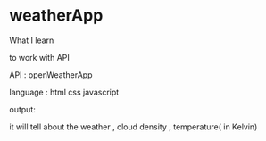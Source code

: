 # weatherApp

What I learn 

to work with API 

API : openWeatherApp 

language :
html
css
javascript

output:

it will tell about the weather , cloud density , temperature( in Kelvin)  
